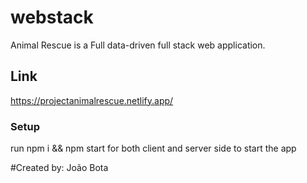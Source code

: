 # webstack

Animal Rescue is a Full data-driven full stack web application.

## Link

https://projectanimalrescue.netlify.app/


### Setup

run npm i && npm start for both client and server side to start the app



#Created by: João Bota
